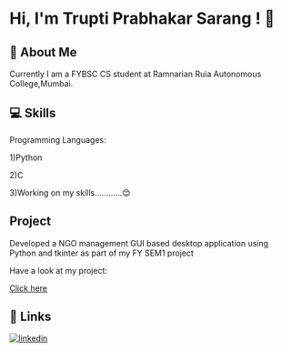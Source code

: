 
# Hi, I'm Trupti Prabhakar Sarang ! 👋




## 🚀 About Me
Currently I am a FYBSC CS student at Ramnarian Ruia Autonomous College,Mumbai.



## 💻 Skills
Programming Languages:

1)Python

2)C

3)Working on my skills............😊


## Project 
Developed a NGO management GUI based desktop application using Python and tkinter
as part of my FY SEM1 project 

Have a look at my project:

[Click here](https://github.com/truptisarang/NGO-management.git)


## 🔗 Links

[![linkedin](https://img.shields.io/badge/linkedin-0A66C2?style=for-the-badge&logo=linkedin&logoColor=white)](https://www.linkedin.com/in/trupti-sarang-138240248)


